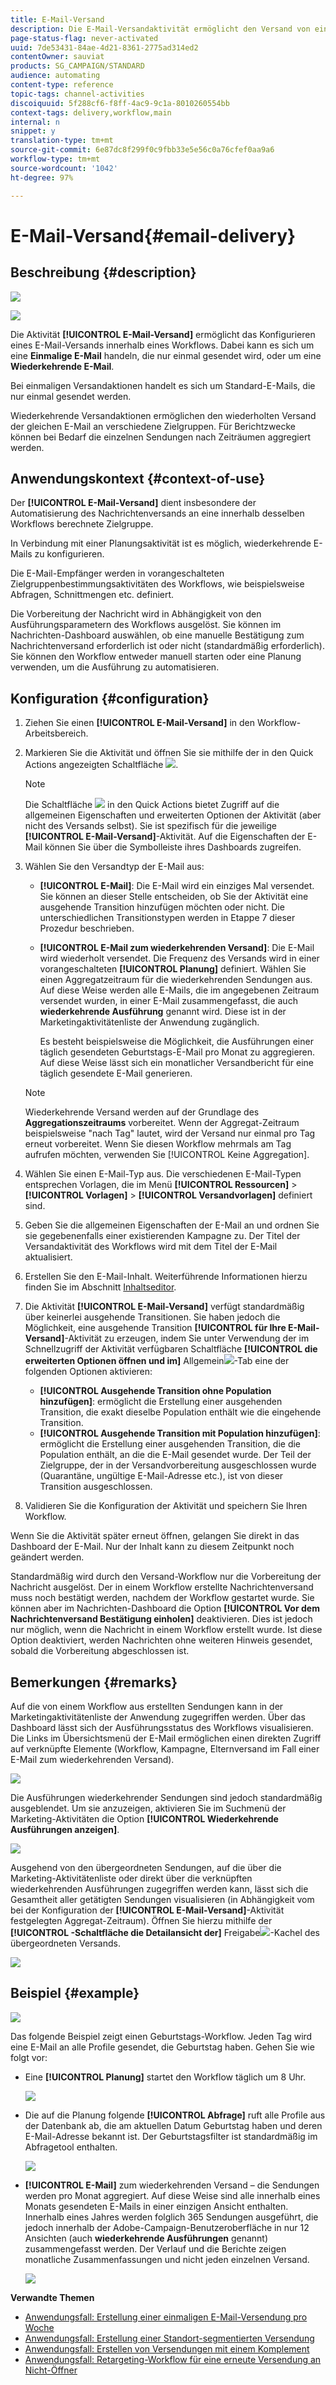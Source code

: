 ```yaml
---
title: E-Mail-Versand
description: Die E-Mail-Versandaktivität ermöglicht den Versand von einmaligen oder wiederkehrenden E-Mails innerhalb eines Workflows.
page-status-flag: never-activated
uuid: 7de53431-84ae-4d21-8361-2775ad314ed2
contentOwner: sauviat
products: SG_CAMPAIGN/STANDARD
audience: automating
content-type: reference
topic-tags: channel-activities
discoiquuid: 5f288cf6-f8ff-4ac9-9c1a-8010260554bb
context-tags: delivery,workflow,main
internal: n
snippet: y
translation-type: tm+mt
source-git-commit: 6e87dc8f299f0c9fbb33e5e56c0a76cfef0aa9a6
workflow-type: tm+mt
source-wordcount: '1042'
ht-degree: 97%

---
```



# E-Mail-Versand{#email-delivery}

## Beschreibung {#description}

![](assets/email.png)

![](assets/recurrentemail.png)

Die Aktivität **[!UICONTROL E-Mail-Versand]** ermöglicht das Konfigurieren eines E-Mail-Versands innerhalb eines Workflows. Dabei kann es sich um eine **Einmalige E-Mail** handeln, die nur einmal gesendet wird, oder um eine **Wiederkehrende E-Mail**.

Bei einmaligen Versandaktionen handelt es sich um Standard-E-Mails, die nur einmal gesendet werden.

Wiederkehrende Versandaktionen ermöglichen den wiederholten Versand der gleichen E-Mail an verschiedene Zielgruppen. Für Berichtzwecke können bei Bedarf die einzelnen Sendungen nach Zeiträumen aggregiert werden.

## Anwendungskontext    {#context-of-use}

Der **[!UICONTROL E-Mail-Versand]** dient insbesondere der Automatisierung des Nachrichtenversands an eine innerhalb desselben Workflows berechnete Zielgruppe.

In Verbindung mit einer Planungsaktivität ist es möglich, wiederkehrende E-Mails zu konfigurieren.

Die E-Mail-Empfänger werden in vorangeschalteten Zielgruppenbestimmungsaktivitäten des Workflows, wie beispielsweise Abfragen, Schnittmengen etc. definiert.

Die Vorbereitung der Nachricht wird in Abhängigkeit von den Ausführungsparametern des Workflows ausgelöst. Sie können im Nachrichten-Dashboard auswählen, ob eine manuelle Bestätigung zum Nachrichtenversand erforderlich ist oder nicht (standardmäßig erforderlich). Sie können den Workflow entweder manuell starten oder eine Planung verwenden, um die Ausführung zu automatisieren.

## Konfiguration    {#configuration}

1. Ziehen Sie einen **[!UICONTROL E-Mail-Versand]** in den Workflow-Arbeitsbereich.
1. Markieren Sie die Aktivität und öffnen Sie sie mithilfe der in den Quick Actions angezeigten Schaltfläche ![](assets/edit_darkgrey-24px.png).

   >[!NOTE]
   >
   >Die Schaltfläche ![](assets/dlv_activity_params-24px.png) in den Quick Actions bietet Zugriff auf die allgemeinen Eigenschaften und erweiterten Optionen der Aktivität (aber nicht des Versands selbst). Sie ist spezifisch für die jeweilige **[!UICONTROL E-Mail-Versand]**-Aktivität. Auf die Eigenschaften der E-Mail können Sie über die Symbolleiste ihres Dashboards zugreifen.

1. Wählen Sie den Versandtyp der E-Mail aus:

   * **[!UICONTROL E-Mail]**: Die E-Mail wird ein einziges Mal versendet. Sie können an dieser Stelle entscheiden, ob Sie der Aktivität eine ausgehende Transition hinzufügen möchten oder nicht. Die unterschiedlichen Transitionstypen werden in Etappe 7 dieser Prozedur beschrieben.
   * **[!UICONTROL E-Mail zum wiederkehrenden Versand]**: Die E-Mail wird wiederholt versendet. Die Frequenz des Versands wird in einer vorangeschalteten **[!UICONTROL Planung]** definiert. Wählen Sie einen Aggregatzeitraum für die wiederkehrenden Sendungen aus. Auf diese Weise werden alle E-Mails, die im angegebenen Zeitraum versendet wurden, in einer E-Mail zusammengefasst, die auch **wiederkehrende Ausführung** genannt wird. Diese ist in der Marketingaktivitätenliste der Anwendung zugänglich.

      Es besteht beispielsweise die Möglichkeit, die Ausführungen einer täglich gesendeten Geburtstags-E-Mail pro Monat zu aggregieren. Auf diese Weise lässt sich ein monatlicher Versandbericht für eine täglich gesendete E-Mail generieren.
   >[!NOTE]
   >
   >Wiederkehrende Versand werden auf der Grundlage des **Aggregationszeitraums** vorbereitet. Wenn der Aggregat-Zeitraum beispielsweise &quot;nach Tag&quot; lautet, wird der Versand nur einmal pro Tag erneut vorbereitet. Wenn Sie diesen Workflow mehrmals am Tag aufrufen möchten, verwenden Sie [!UICONTROL Keine Aggregation].

1. Wählen Sie einen E-Mail-Typ aus. Die verschiedenen E-Mail-Typen entsprechen Vorlagen, die im Menü **[!UICONTROL Ressourcen]** > **[!UICONTROL Vorlagen]** > **[!UICONTROL Versandvorlagen]** definiert sind.
1. Geben Sie die allgemeinen Eigenschaften der E-Mail an und ordnen Sie sie gegebenenfalls einer existierenden Kampagne zu. Der Titel der Versandaktivität des Workflows wird mit dem Titel der E-Mail aktualisiert.
1. Erstellen Sie den E-Mail-Inhalt. Weiterführende Informationen hierzu finden Sie im Abschnitt [Inhaltseditor](../../designing/using/designing-content-in-adobe-campaign.md).
1. Die Aktivität **[!UICONTROL E-Mail-Versand]** verfügt standardmäßig über keinerlei ausgehende Transitionen. Sie haben jedoch die Möglichkeit, eine ausgehende Transition **[!UICONTROL für Ihre E-Mail-Versand]**-Aktivität zu erzeugen, indem Sie unter Verwendung der im Schnellzugriff der Aktivität verfügbaren Schaltfläche **[!UICONTROL die erweiterten Optionen öffnen und im]** Allgemein![](assets/dlv_activity_params-24px.png)-Tab eine der folgenden Optionen aktivieren:

   * **[!UICONTROL Ausgehende Transition ohne Population hinzufügen]**: ermöglicht die Erstellung einer ausgehenden Transition, die exakt dieselbe Population enthält wie die eingehende Transition.
   * **[!UICONTROL Ausgehende Transition mit Population hinzufügen]**: ermöglicht die Erstellung einer ausgehenden Transition, die die Population enthält, an die die E-Mail gesendet wurde. Der Teil der Zielgruppe, der in der Versandvorbereitung ausgeschlossen wurde (Quarantäne, ungültige E-Mail-Adresse etc.), ist von dieser Transition ausgeschlossen.

1. Validieren Sie die Konfiguration der Aktivität und speichern Sie Ihren Workflow.

Wenn Sie die Aktivität später erneut öffnen, gelangen Sie direkt in das Dashboard der E-Mail. Nur der Inhalt kann zu diesem Zeitpunkt noch geändert werden.

Standardmäßig wird durch den Versand-Workflow nur die Vorbereitung der Nachricht ausgelöst. Der in einem Workflow erstellte Nachrichtenversand muss noch bestätigt werden, nachdem der Workflow gestartet wurde. Sie können aber im Nachrichten-Dashboard die Option **[!UICONTROL Vor dem Nachrichtenversand Bestätigung einholen]** deaktivieren. Dies ist jedoch nur möglich, wenn die Nachricht in einem Workflow erstellt wurde. Ist diese Option deaktiviert, werden Nachrichten ohne weiteren Hinweis gesendet, sobald die Vorbereitung abgeschlossen ist.

## Bemerkungen    {#remarks}

Auf die von einem Workflow aus erstellten Sendungen kann in der Marketingaktivitätenliste der Anwendung zugegriffen werden. Über das Dashboard lässt sich der Ausführungsstatus des Workflows visualisieren. Die Links im Übersichtsmenü der E-Mail ermöglichen einen direkten Zugriff auf verknüpfte Elemente (Workflow, Kampagne, Elternversand im Fall einer E-Mail zum wiederkehrenden Versand).

![](assets/wkf_display_recurrent_executions_2.png)

Die Ausführungen wiederkehrender Sendungen sind jedoch standardmäßig ausgeblendet. Um sie anzuzeigen, aktivieren Sie im Suchmenü der Marketing-Aktivitäten die Option **[!UICONTROL Wiederkehrende Ausführungen anzeigen]**.

![](assets/wkf_display_recurrent_executions.png)

Ausgehend von den übergeordneten Sendungen, auf die über die Marketing-Aktivitätenliste oder direkt über die verknüpften wiederkehrenden Ausführungen zugegriffen werden kann, lässt sich die Gesamtheit aller getätigten Sendungen visualisieren (in Abhängigkeit vom bei der Konfiguration der **[!UICONTROL E-Mail-Versand]**-Aktivität festgelegten Aggregat-Zeitraum). Öffnen Sie hierzu mithilfe der **[!UICONTROL -Schaltfläche die Detailansicht der]** Freigabe![](assets/wkf_dlv_detail_button.png)-Kachel des übergeordneten Versands.

![](assets/wkf_display_recurrent_executions_3.png)

## Beispiel {#example}

![](assets/wkf_delivery_example_1.png)

Das folgende Beispiel zeigt einen Geburtstags-Workflow. Jeden Tag wird eine E-Mail an alle Profile gesendet, die Geburtstag haben. Gehen Sie wie folgt vor:

* Eine **[!UICONTROL Planung]** startet den Workflow täglich um 8 Uhr.

   ![](assets/wkf_delivery_example_2.png)

* Die auf die Planung folgende **[!UICONTROL Abfrage]** ruft alle Profile aus der Datenbank ab, die am aktuellen Datum Geburtstag haben und deren E-Mail-Adresse bekannt ist. Der Geburtstagsfilter ist standardmäßig im Abfragetool enthalten.

   ![](assets/wkf_delivery_example_3.png)

* **[!UICONTROL E-Mail]** zum wiederkehrenden Versand – die Sendungen werden pro Monat aggregiert. Auf diese Weise sind alle innerhalb eines Monats gesendeten E-Mails in einer einzigen Ansicht enthalten. Innerhalb eines Jahres werden folglich 365 Sendungen ausgeführt, die jedoch innerhalb der Adobe-Campaign-Benutzeroberfläche in nur 12 Ansichten (auch **wiederkehrende Ausführungen** genannt) zusammengefasst werden. Der Verlauf und die Berichte zeigen monatliche Zusammenfassungen und nicht jeden einzelnen Versand.

   ![](assets/wkf_delivery_example_4.png)

**Verwandte Themen**

* [Anwendungsfall: Erstellung einer einmaligen E-Mail-Versendung pro Woche](../../automating/using/workflow-weekly-offer.md)
* [Anwendungsfall: Erstellung einer Standort-segmentierten Versendung](../../automating/using/workflow-segmentation-location.md)
* [Anwendungsfall: Erstellen von Versendungen mit einem Komplement](../../automating/using/workflow-created-query-with-complement.md)
* [Anwendungsfall: Retargeting-Workflow für eine erneute Versendung an Nicht-Öffner](../../automating/using/workflow-cross-channel-retargeting.md)